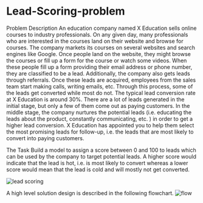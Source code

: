 # Lead-Scoring-problem

Problem Description
An education company named X Education sells online courses to industry professionals. On any given day, many professionals who are interested in the courses land on their website and browse for courses.
The company markets its courses on several websites and search engines like Google. Once people land on the website, they might browse the courses or fill up a form for the course or watch some videos. When these people fill up a form providing their email address or phone number, they are classified to be a lead. Additionally, the company also gets leads through referrals. Once these leads are acquired, employees from the sales team start making calls, writing emails, etc. Through this process, some of the leads get converted while most do not. The typical lead conversion rate at X Education is around 30%.
There are a lot of leads generated in the initial stage, but only a few of them come out as paying customers. In the middle stage, the company nurtures the potential leads (i.e. educating the leads about the product, constantly communicating, etc. ) in order to get a higher lead conversion.
X Education has appointed you to help them select the most promising leads for follow-up, i.e. the leads that are most likely to convert into paying customers.


The Task
Build a model to assign a score between 0 and 100 to leads which can be used by the company to target potential leads. A higher score would indicate that the lead is hot, i.e. is most likely to convert whereas a lower score would mean that the lead is cold and will mostly not get converted.

![lead scoring](https://user-images.githubusercontent.com/31631107/140656599-157014af-a53e-459d-b9ea-a53ab5d1e284.jpg)


A high level solution design is described in the following flowchart.
![flow](https://user-images.githubusercontent.com/31631107/132948318-8a182631-a886-47a2-b1da-325ce1efbea7.png)
